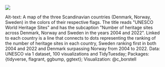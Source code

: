 ![](./heritage.jpg)

Alt-text: A map of the three Scandinavian countries (Denmark, Norway, Sweden) in the colors of their respective flags. The title reads "UNESCO World Heritage Sites" and has the subcaption "Number of heritage sites across Denmark, Norway and Sweden in the years 2004 and 2022". Linked to each country is a line that connects to dots representing the ranking of the number of heritage sites in each country, Sweden ranking first in both 2004 and 2022 and Denmark surpassing Norway from 2004 to 2022. Data: UNESCO via 1 dataset, 100 visualizations and TidyTuesday; Packages: {tidyverse, flagrant, ggbump, ggtext}; Visualization: @c_borstell

